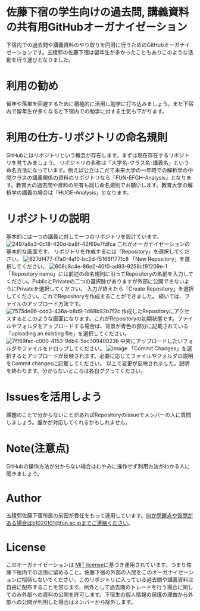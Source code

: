 # 佐藤下宿の学生向けの過去問, 講義資料の共有用GitHubオーガナイゼーション

下宿内での過去問や講義資料のやり取りを円滑に行うためのGitHubオーガナイゼーションです。五稜郭の佐藤下宿は留年生が多かったこともありこのような活動を行う運びとなりました。

# 利用の勧め

留年や落単を回避するために積極的に活用し勉学に打ち込みましょう。また下宿内で留年生が多くなると下宿内での勉学に対する士気も下がります。

# 利用の仕方-リポジトリの命名規則

GitHubにはリポジトリという概念が存在します。まずは現在存在するリポジトリを見てみましょう。
リポジトリの名称は「大学名-クラス名-講義名」という命名方法になっています。例えば公立はこだて未来大学の一年時での解析学の中間クラスの講義関係の資料のリポジトリなら「FUN-EFGH-Analysis」となります。教育大の過去問や資料の共有も同じ命名規則でお願いします。教育大学の解析学の講義の場合は「HUOE-Analysis」となります。

# リポジトリの説明
基本的には一つの講義に対して一つのリポジトリを設けています。
![2497a8a3-0c18-420d-ba8f-42f69e7fdfca](https://user-images.githubusercontent.com/64563041/152907133-60f4c040-810a-42b8-a944-c396f607852d.jpeg)
これがオーガナイゼーションの基本的な画面です。
リポジトリを作成するには「Repository」を選択してください。
![627df477-f7a0-4a10-bc2d-f5166f177fc8](https://user-images.githubusercontent.com/64563041/152907247-9dbbe2fa-f38d-43ab-a8e1-5443882ea067.jpeg)
「New Repository」を選択してください。
![608c8c4e-86e2-40f0-ad93-9258cf91209e-1](https://user-images.githubusercontent.com/64563041/152907351-ff37d45d-3e36-41af-a028-9a097f470a49.jpeg)
「Repository name」には前述の命名規則に沿ってRepositoryの名前を入力してください。PublicとPrivateの二つの選択肢がありますが外部に公開できないようにPrivateを選択してください。
入力が終えたら「Create Repository」を選択してください。これでRepositoryを作成することができました。
続いては、ファイルのアップロード方法です。
![7575de96-cdd3-436a-b8d9-1d68b92b7f2c](https://user-images.githubusercontent.com/64563041/152907798-647e9930-9a80-42f4-9710-9201a2eed471.jpeg)
作成したRepositoryにアクセスするとこのような画面になります。これがRepositoryの初期状態です。ファイルやフォルダをアップロードする場合は、背景が青色の部分に記載されている「uploading an existing file」を選択してください。
![7f169fac-c000-4153-9db4-5ec30940023b](https://user-images.githubusercontent.com/64563041/152908502-ae48af95-cd10-43b2-beda-0413f4901093.jpeg)
中央にアップロードしたいフォルダやファイルをドロップしてください。
![image](https://user-images.githubusercontent.com/64563041/152909302-44106467-d430-4ccd-a01b-d51be2b5eeee.png)
「Commit Changes」を選択するとアップロードが反映されます。必要に応じてファイルやフォルダの説明をCommit changesに記載してください。
以上で変更が反映されました。説明を終わります。分からないところは各自ググってください。


# Issuesを活用しよう

 課題のことで分からないことがあればRepositoryのissueでメンバーの人に質問しましょう。誰かが対応してくれるかもしれません。
 
# Note(注意点)

 GitHubの操作方法が分からない場合はむやみに操作せず利用方法がわかる人に聞きましょう。
 
# Author
 
五稜郭佐藤下宿所属の前田が責任をもって運用しています。何か問題点や質問がある場合はb1020101@fun.ac.jpまでご連絡ください。
 
# License
このオーガナイゼーションは [MIT license](https://en.wikipedia.org/wiki/MIT_License)に基づき運用されています。つまり佐藤下宿内での活用に留めること。佐藤下宿の外部の人間をこのオーガナイゼーションに招待しないでください。このリポジトリに入っている過去問や講義資料は自由に配布することを禁じます。例外として過去問のトレードを行う場合に関してのみ外部への資料の公開を許可します。下宿生の個人情報の保護の理由から外部への公開が判明した場合はメンバーから除外します。
